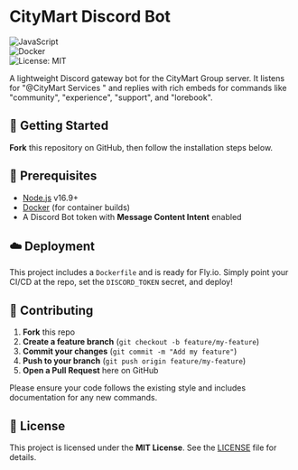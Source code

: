 # CityMart Discord Bot

![JavaScript](https://img.shields.io/badge/Language-JavaScript-yellow.svg)  
![Docker](https://img.shields.io/badge/Container-Docker-blue.svg)  
![License: MIT](https://img.shields.io/badge/License-MIT-green.svg)

A lightweight Discord gateway bot for the CityMart Group server. It listens for "@CityMart Services <keyword>" and replies with rich embeds for commands like "community", "experience", "support", and "lorebook".

## 🚀 Getting Started

**Fork** this repository on GitHub, then follow the installation steps below.

## 🔧 Prerequisites

- [Node.js](https://nodejs.org/) v16.9+  
- [Docker](https://www.docker.com/) (for container builds)  
- A Discord Bot token with **Message Content Intent** enabled  

## ☁️ Deployment

This project includes a `Dockerfile` and is ready for Fly.io. Simply point your CI/CD at the repo, set the `DISCORD_TOKEN` secret, and deploy!

## 🤝 Contributing

1. **Fork** this repo  
2. **Create a feature branch** (`git checkout -b feature/my-feature`)  
3. **Commit your changes** (`git commit -m "Add my feature"`)  
4. **Push to your branch** (`git push origin feature/my-feature`)  
5. **Open a Pull Request** here on GitHub  

Please ensure your code follows the existing style and includes documentation for any new commands.

## 📄 License

This project is licensed under the **MIT License**. See the [LICENSE](LICENSE) file for details.
